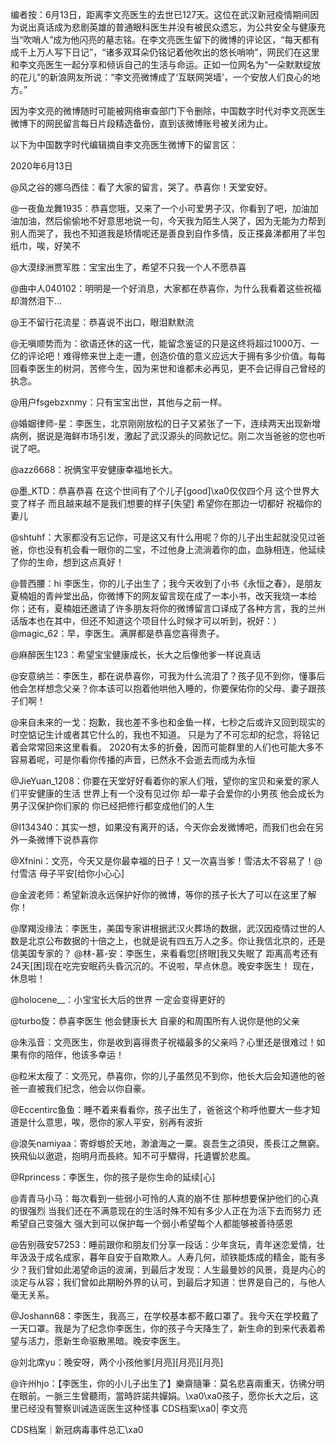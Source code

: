 编者按：6月13日，距离李文亮医生的去世已127天。这位在武汉新冠疫情期间因为说出真话成为悲剧英雄的普通眼科医生并没有被民众遗忘，为公共安全与健康充当“吹哨人”成为他闪亮的墓志铭。在李文亮医生留下的微博的评论区，“每天都有成千上万人写下日记”，“诸多双耳朵仍铭记着他吹出的悠长哨响”，网民们在这里和李文亮医生一起分享和倾诉自己的生活与命运。正如一位网名为“一朵默默绽放的花儿”的新浪网友所说：“李文亮微博成了‘互联网哭墙’，一个安放人们良心的地方。”

因为李文亮的微博随时可能被网络审查部门下令删除，中国数字时代对李文亮医生微博下的网民留言每日片段精选备份，直到该微博账号被关闭为止。 

以下为中国数字时代编辑摘自李文亮医生微博下的留言区：

2020年6月13日

@风之谷的娜乌西佳：看了大家的留言，哭了。恭喜你！天堂安好。

@一夜鱼龙舞1935：恭喜您哦，又来了一个小可爱男子汉，你看到了吧，加油加油加油，然后偷偷地不好意思地说一句，今天我为陌生人哭了，因为无能为力帮到别人而哭了，我也不知道我是矫情呢还是善良到自作多情，反正搽鼻涕都用了半包纸巾，唉，好笑不

@大漠绿洲贾军胜：宝宝出生了，希望不只我一个人不愿恭喜

@曲中人040102：明明是一个好消息，大家都在恭喜你，为什么我看着这些祝福却潸然泪下…

@王不留行花流星：恭喜说不出口，眼泪默默流

@无嗔顺势而为：欲语还休的这一代，能留念鉴证的只是这终将超过1000万、一亿的评论吧！难得修来世上走一遭，创造价值的意义应远大于拥有多少价值。每每回看李医生的树洞，苦修今生，因为来世和谁都未必再见，更不会记得自己曾经的执念。

@用户fsgebzxnmy：只有宝宝出世，其他与之前一样。

@婚姻律师-星：李医生，北京刚刚放松的日子又紧张了一下，连续两天出现新增病例，据说是海鲜市场引发，激起了武汉源头的同款记忆。刚二次当爸爸的您也听说了吧。

@azz6668：祝俩宝平安健康幸福地长大。

@墨_KTD：恭喜恭喜 在这个世间有了个儿子[good]\xa0仅仅四个月 这个世界大变了样子 而且越来越不是我们想要的样子[失望] 希望你在那边一切都好 祝福你的妻儿

@shtuhf：大家都没有忘记你，可是这又有什么用呢？你的儿子出生起就没见过爸爸，你也没有机会看一眼你的二宝，不过他身上流淌着你的血，血脉相连，他延续了你的生命，想到这点真好！

@普西腰：hi 李医生，你的儿子出生了；我今天收到了小书《永恒之春》，是朋友夏楠姐的青艸堂出品，你微博下的网友留言现在成了一本小书，改天我烧一本给你；还有，夏楠姐还邀请了许多朋友将你的微博留言口译成了各种方言，我的兰州话版本也在其中，但还不知道这个项目什么时候才可以听到，祝好：） @magic_62：早，李医生。满屏都是恭喜您喜得贵子。

@麻醉医生123：希望宝宝健康成长，长大之后像他爹一样说真话

@安意纳兰：李医生，都在说恭喜你，可我为什么流泪了？孩子见不到你，懂事后他会怎样想念父亲？你本该可以抱着他哄他入睡的，你要保佑你的父母、妻子跟孩子们啊！

@来自未来的一戈：抱歉，我也差不多也和金鱼一样，七秒之后或许又回到现实的时空惦记生计或者其它什么的，我也不知道。 只是为了不可忘却的纪念，将铭记着会常常回来这里看看。 2020有太多的折叠，因而可能群里的人们也可能大多不容易着呢，可是你看你传播的声音，已然永不会逝去而成为永恒

@JieYuan_1208：你要在天堂好好看着你的家人们哦，望你的宝贝和亲爱的家人们平安健康的生活 世界上有一个没有见过你 却一辈子会爱你的小男孩 他会成长为男子汉保护你们家的 你已经把修行都变成他们的人生

@I134340：其实一想，如果没有离开的话，今天你会发微博吧，而我们也会在另外一条微博下说恭喜你

@Xfnini：文亮，今天又是你最幸福的日子！又一次喜当爹！雪洁太不容易了！@付雪洁 母子平安[给你小心心]

@金波老师：希望新浪永远保护好你的微博，等你的孩子长大了可以在这里了解你！

@摩羯没缘法：李医生，美国专家讲根据武汉火葬场的数据，武汉因疫情过世的人数是北京公布数据的十倍之上，也就是说有四五万人之多。你让我信北京的，还是信美国专家的？ @林-慕-安：李医生，来看看您[挤眼]我又失眠了 距离高考还有24天[困]现在吃完安眠药头昏沉沉的。不说啦，早点休息。晚安李医生！ 现在，休息啦！

@holocene__：小宝宝长大后的世界 一定会变得更好的

@turbo旋：恭喜李医生 他会健康长大 自豪的和周围所有人说你是他的父亲

@朱泓音：文亮医生，你是收到喜得贵子祝福最多的父亲吗？心里还是很难过！如果有你的陪伴，他该多幸运！

@粒米太瘦了：文亮兄，恭喜你，你的儿子虽然见不到你，他长大后会知道他的爸爸一直被我们纪念，他会以你自豪。

@Eccentirc鱼鱼：睡不着来看看你，孩子出生了，爸爸这个称呼他要大一些才知道是什么意思，唉，愿你的家人平安，别再有波折

@浪矢namiyaa：寄蜉蝣於天地，渺滄海之一粟。哀吾生之須臾，羨長江之無窮。挾飛仙以遨遊，抱明月而長終。知不可乎驟得，托遺響於悲風。

@Rprincess：李医生，你的孩子是你生命的延续[心]

@青青马小马：每次看到一些弱小可怜的人真的崩不住 那种想要保护他们的心真的很强烈 当我们还在不满意现在的生活时殊不知有多少人正在为活下去而努力 还希望自己变强大 强大到可以保护每一个弱小希望每个人都能够被善待感恩

@告别薇安57253：睡前跟你和朋友们分享一段话：少年贪玩，青年迷恋爱情，壮年汲汲于成名成家，暮年自安于自欺欺人。人寿几何，顽铁能炼成的精金，能有多少？我们曾如此渴望命运的波澜，到最后才发现：人生最曼妙的风景，竟是内心的淡定与从容；我们曾如此期盼外界的认可，到最后才知道：世界是自己的，与他人毫无关系。

@Joshann68：李医生，我高三，在学校基本都不戴口罩了。我今天在学校戴了一天口罩。我是为了纪念你李医生，你的孩子今天降生了，新生命的到来代表着希望与活力，愿新生命驱散黑暗。晚安李医生。

@刘北席yu：晚安呀，两个小孩他爹[月亮][月亮][月亮]

@许州hjo：【李医生，你的小儿子出生了】樂齋隨筆：莫名悲喜兩重天，彷彿分明在眼前。一脈三生曾聽雨，當時許諾共嬋娟。\xa0\xa0孩子，愿你长大之后，这里已经没有警察训诫造谣医生这种怪事 CDS档案\xa0| 李文亮

CDS档案｜新冠病毒事件总汇\xa0


